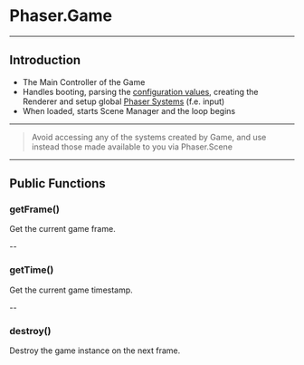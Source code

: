 # Phaser.Game

---

## Introduction

- The Main Controller of the Game
- Handles booting, parsing the [configuration values](https://github.com/digitsensitive/phaser3-typescript/blob/master/slides/cheatsheets/boot/config.md), creating the Renderer and setup global [Phaser Systems](https://github.com/digitsensitive/phaser3-typescript/blob/master/slides/cheatsheets/scene/systems.md) (f.e. input)
- When loaded, starts Scene Manager and the loop begins

---

> Avoid accessing any of the systems created by Game, and use instead those made available to you via Phaser.Scene

---

## Public Functions

### getFrame()

Get the current game frame.

--

### getTime()

Get the current game timestamp.

--

### destroy()

Destroy the game instance on the next frame.
